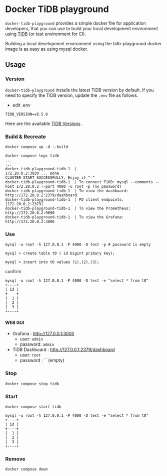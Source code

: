 # Docker TiDB playground

`docker-tidb-playground` provides a simple docker file for application developers, that you can use to build your local development environment using [TiDB](https://docs.pingcap.com/tidb/dev/overview) (or test environment for CI).

Building a local development environment using the tidb-playground docker image is as easy as using mysql docker.

## Usage

### Version
`docker-tidb-playground` installs the latest TiDB version by default.
If you need to specify the TiDB version, update the `.env` file as follows.

- edit .env
```
TIDB_VERSION=v6.5.0
```
Here are the available [TiDB Versions](https://docs.pingcap.com/tidb/dev/release-notes) .

### Build & Recreate

```
docker compose up -d --build
```

```
docker compose logs tidb
...
...
docker-tidb-playground-tidb-1  |
172.20.0.2:3930 ... Done
CLUSTER START SUCCESSFULLY, Enjoy it ^-^
docker-tidb-playground-tidb-1  | To connect TiDB: mysql --comments --host 172.20.0.2 --port 4000 -u root -p (no password)
docker-tidb-playground-tidb-1  | To view the dashboard: http://172.20.0.2:2379/dashboard
docker-tidb-playground-tidb-1  | PD client endpoints: [172.20.0.2:2379]
docker-tidb-playground-tidb-1  | To view the Prometheus: http://172.20.0.2:9090
docker-tidb-playground-tidb-1  | To view the Grafana: http://172.20.0.2:3000
```

### Use

```
mysql -u root -h 127.0.0.1 -P 4000 -D test -p # password is empty

mysql > create table t0 ( id bigint primary key);

mysql > insert into t0 values (1),(2),(3);
```

confirm

```
mysql -u root -h 127.0.0.1 -P 4000 -D test -e "select * from t0"
+----+
| id |
+----+
|  1 |
|  2 |
|  3 |
+----+
```

#### WEB GUI
* Grafana : http://127.0.0.1:3000
  * user: `admin`
  * password: `admin`
* TiDB Dashboard : http://127.0.0.1:2379/dashboard
  * user: `root`
  * password : `` (empty)

### Stop

```
docker compose stop tidb
```

### Start

```
docker compose start tidb
```

```
mysql -u root -h 127.0.0.1 -P 4000 -D test -e "select * from t0"
+----+
| id |
+----+
|  1 |
|  2 |
|  3 |
+----+
```

### Remove
```
docker compose down
```
